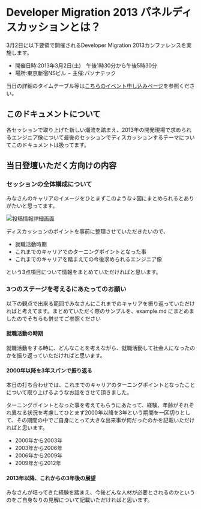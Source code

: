 # Developer Migration 2013 パネルディスカッションとは？

3月2日に以下要領で開催されるDeveloper Migration 2013カンファレンスを実施します。


- 開催日時:2013年3月2日(土)　午後1時30分から午後5時30分
- 場所:東京新宿NSビル
− 主催:パソナテック

当日の詳細のタイムテーブル等は[こちらのイベント申し込みページ](http://www.pasonatech.co.jp/event/index.jsp?no=3826)を参照ください。

## このドキュメントについて

各セッションで取り上げた新しい潮流を踏まえ、2013年の開発現場で求められるエンジニア像について最後のセッションでディスカッションするテーマについてこのドキュメントは扱ってます。

## 当日登壇いただく方向けの内容

### セッションの全体構成について


みなさんのキャリアのイメージをひとまずこのような↓図にまとめられるとありがたいと思ってます。

![投稿情報詳細画面](https://s3-ap-northeast-1.amazonaws.com/devmi/2013-03-02-devmi.001.png)

ディスカッションのポイントを事前に整理させていただきたいので、

- 就職活動時期
- これまでのキャリアでのターニングポイントとなった事
- これまでのキャリアを踏まえての今後求められるエンジニア像

という3点項目について情報をまとめていただければと思います。


### 3つのステージを考えるにあたってのお願い

以下の観点で出来る範囲でみなさんにこれまでのキャリアを振り返っていただければと考えてます。まとめていただく際のサンプルを、example.md にまとめましたのでそちらも併せてご参照ください


#### 就職活動の時期

就職活動をする時に、どんなことを考えながら、就職活動して社会人になったのかを振り返っていただければと思います。

#### 2000年以降を3年スパンで振り返る

本日の打ち合わせでは、これまでのキャリアのターニングポイントとなったことについて取り上げるようなお話をさせて頂きました。

ターニングポイントとなった事を考えてもらうにあたって、経験、年齢がそれぞれ異なる状況を考慮してひとまず2000年以降を3年という期間を一区切りとして、その期間の中でご自身にとって大きな出来事が何だったのかを記載いただければと思います。

- 2000年から2003年
- 2003年から2006年
- 2006年から2009年
- 2009年から2012年


#### 2013年以降、これからの3年後の展望

みなさんが培ってきた経験を踏まえ、今後どんな人材が必要とされるのかというのをご自身なりの見解について記載いただければと思います。
